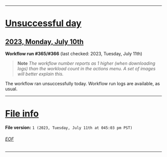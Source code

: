 
***

# [Unsuccessful day](#Unsuccessful-day)

## [2023, Monday, July 10th](#2023-Monday-July-10th)

**Workflow run #365/#366** (last checked: 2023, Tuesday, July 11th)

> **Note** _The workflow number reports as 1 higher (when downloading logs) than the workload count in the actions menu. A set of images will better explain this._

The workflow ran unsuccessfully today. Workflow run logs are available, as usual.

***

# [File info](#File-info)

**File version:** `1 (2023, Tuesday, July 11th at 045:03 pm PST)`

###### [EOF](#EOF)

***
